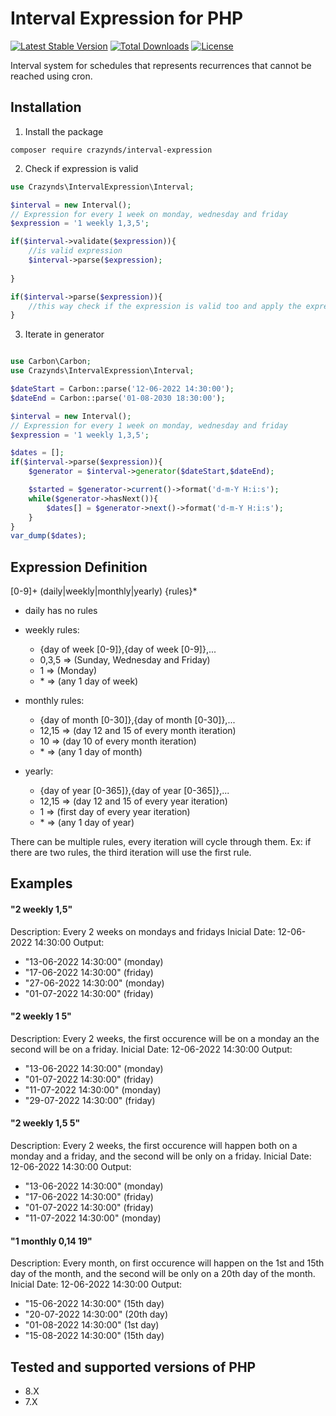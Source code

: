 # Interval Expression for PHP

[![Latest Stable Version](http://poser.pugx.org/crazynds/interval-expression/v)](https://packagist.org/packages/crazynds/interval-expression) 
[![Total Downloads](http://poser.pugx.org/crazynds/interval-expression/downloads)](https://packagist.org/packages/crazynds/interval-expression) 
[![License](http://poser.pugx.org/crazynds/interval-expression/license)](https://packagist.org/packages/crazynds/interval-expression) 

Interval system for schedules that represents recurrences that cannot be reached using cron.

## Installation

1.  Install the package

```shell
composer require crazynds/interval-expression
```

2. Check if expression is valid

```php
use Crazynds\IntervalExpression\Interval;

$interval = new Interval();
// Expression for every 1 week on monday, wednesday and friday
$expression = '1 weekly 1,3,5';

if($interval->validate($expression)){
    //is valid expression
    $interval->parse($expression);
    
}

if($interval->parse($expression)){
    //this way check if the expression is valid too and apply the expression in the interval
}
```

3. Iterate in generator

``` php

use Carbon\Carbon;
use Crazynds\IntervalExpression\Interval;

$dateStart = Carbon::parse('12-06-2022 14:30:00');
$dateEnd = Carbon::parse('01-08-2030 18:30:00');

$interval = new Interval();
// Expression for every 1 week on monday, wednesday and friday
$expression = '1 weekly 1,3,5';

$dates = [];
if($interval->parse($expression)){
    $generator = $interval->generator($dateStart,$dateEnd);

    $started = $generator->current()->format('d-m-Y H:i:s');
    while($generator->hasNext()){
        $dates[] = $generator->next()->format('d-m-Y H:i:s');
    }
}
var_dump($dates);

```

## Expression Definition

[0-9]+ (daily|weekly|monthly|yearly) {rules}*

- daily has no rules

- weekly rules:
   * {day of week [0-9]},{day of week [0-9]},...
   * 0,3,5 => (Sunday, Wednesday and Friday)
   * 1 => (Monday)
   * \* => (any 1 day of week)

- monthly rules:
   * {day of month [0-30]},{day of month [0-30]},...
   * 12,15 => (day 12 and 15 of every month iteration)
   * 10 => (day 10 of every month iteration)
   * \* => (any 1 day of month)

- yearly:
   * {day of year [0-365]},{day of year [0-365]},...
   * 12,15 => (day 12 and 15 of every year iteration)
   * 1 => (first day of every year iteration)
   * \* => (any 1 day of year)

There can be multiple rules, every iteration will cycle through them. Ex: if there are two rules, the third iteration will use the first rule.

## Examples

#### "2 weekly 1,5"
Description: Every 2 weeks on mondays and fridays
Inicial Date: 12-06-2022 14:30:00 
Output:
- "13-06-2022 14:30:00" (monday) 
- "17-06-2022 14:30:00" (friday)
- "27-06-2022 14:30:00" (monday)
- "01-07-2022 14:30:00" (friday)


#### "2 weekly 1 5"
Description: Every 2 weeks, the first occurence will be on a monday an the second will be on a friday.
Inicial Date: 12-06-2022 14:30:00 
Output:
- "13-06-2022 14:30:00" (monday) 
- "01-07-2022 14:30:00" (friday)
- "11-07-2022 14:30:00" (monday) 
- "29-07-2022 14:30:00" (friday)


#### "2 weekly 1,5 5"
Description: Every 2 weeks, the first occurence will happen both on a monday and a friday, and the second will be only on a friday.
Inicial Date: 12-06-2022 14:30:00 
Output:
- "13-06-2022 14:30:00" (monday)
- "17-06-2022 14:30:00" (friday)
- "01-07-2022 14:30:00" (friday)
- "11-07-2022 14:30:00" (monday) 

#### "1 monthly 0,14 19"
Description: Every month, on first occurence will happen on the 1st and 15th day of the month, and the second will be only on a 20th day of the month.
Inicial Date: 12-06-2022 14:30:00 
Output:
- "15-06-2022 14:30:00" (15th day)
- "20-07-2022 14:30:00" (20th day)
- "01-08-2022 14:30:00" (1st day)
- "15-08-2022 14:30:00" (15th day)


## Tested and supported versions of PHP

- 8.X
- 7.X
